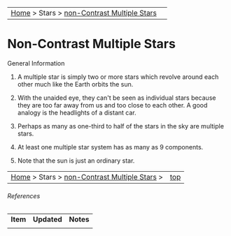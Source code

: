 |    |    |
|:---|---:|
|[Home](/notes/#object-notes) > Stars > [non-Contrast Multiple Stars](../!non-contrast-multiple-star-info) |  |

# Non-Contrast Multiple Stars
General Information

1.  A multiple star is simply two or more stars which revolve around each other much like the Earth orbits the sun. 

1.  With the unaided eye, they can't be seen as individual stars because they are too far away from us and too close to each other.  A good analogy is the headlights of a distant car.

1.  Perhaps as many as one-third to half of the stars in the sky are multiple stars.

1.  At least one multiple star system has as many as 9 components. 

1.  Note that the sun is just an ordinary star. 

|    |    |
|:---|---:|
|[Home](/notes/#object-notes) > Stars > [non-Contrast Multiple Stars](../!non-contrast-multiple-star-info) > | [top](#non-contrast-multiple-stars) |

###### References

|   |   |   |
|---|---|---|
|**Item**|**Updated**|**Notes**|
|   |   |   |


